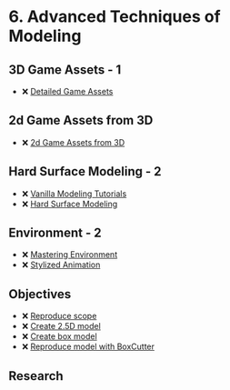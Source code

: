 # 6. Advanced Techniques of Modeling

## 3D Game Assets - 1

- ❌ [Detailed Game Assets](https://www.youtube.com/playlist?list=PLn3ukorJv4vvDHfsQCACI3qVgdAMfP3-7)

## 2d Game Assets from 3D

- ❌ [2d Game Assets from 3D](https://www.youtube.com/playlist?list=PLeb33PCuqDdcBv_FCujtAkQkypDrAMDv8)

## Hard Surface Modeling - 2

- ❌ [Vanilla Modeling Tutorials](https://www.youtube.com/playlist?list=PLLnvxH5YKLoIdntMT32edhbTIYG9JMTar)
- ❌ [Hard Surface Modeling](https://www.youtube.com/playlist?list=PLeb33PCuqDde93cYy4vb1LT7be_0Ca4yO)

## Environment - 2

- ❌ [Mastering Environment](https://www.youtube.com/playlist?list=PLeb33PCuqDdcSAxfQ6OmPuIOd-Nu25xap)
- ❌ [Stylized Animation](https://www.youtube.com/playlist?list=PLeb33PCuqDddPfUCQ71-4TJHRmaIseexL)

## Objectives
- ❌ [Reproduce scope](/curriculum/6_advanced_modeling/6_advanced_modeling_scope.md)
- ❌ [Create 2.5D model](/curriculum/6_advanced_modeling/6_andvanced_modeling_2D_3D.md)
- ❌ [Create box model](/curriculum/6_advanced_modeling/6_advanced_modeling_create_box.md)
- ❌ [Reproduce model with BoxCutter](/curriculum/6_advanced_modeling/6_advanced_modeling_boxcutter.md)
<!-- - 2.1. ❌ 6 different color schemas -->

## Research

<!-- - ❌ Tool for color schema analyzes -->
